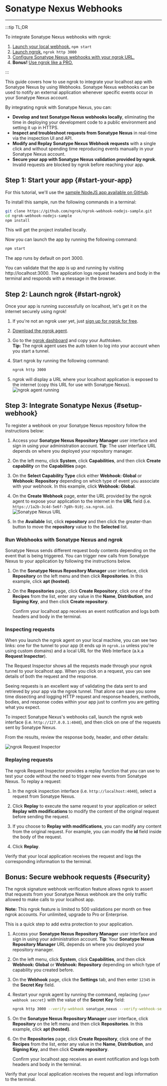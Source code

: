 # Sonatype Nexus Webhooks
------------

:::tip TL;DR

To integrate Sonatype Nexus webhooks with ngrok:
1. [Launch your local webhook.](#start-your-app) `npm start`
1. [Launch ngrok.](#start-ngrok) `ngrok http 3000`
1. [Configure Sonatype Nexus webhooks with your ngrok URL.](#setup-webhook)
1. **Bonus!** [Use ngrok like a PRO.](#security)

:::


This guide covers how to use ngrok to integrate your localhost app with Sonatype Nexus by using Webhooks.
Sonatype Nexus webhooks can be used to notify an external application whenever specific events occur in your Sonatype Nexus account. 

By integrating ngrok with Sonatype Nexus, you can:

- **Develop and test Sonatype Nexus webhooks locally**, eliminating the time in deploying your development code to a public environment and setting it up in HTTPS.
- **Inspect and troubleshoot requests from Sonatype Nexus** in real-time via the inspection UI and API.
- **Modify and Replay Sonatype Nexus Webhook requests** with a single click and without spending time reproducing events manually in your Sonatype Nexus account.
- **Secure your app with Sonatype Nexus validation provided by ngrok**. Invalid requests are blocked by ngrok before reaching your app.


## **Step 1**: Start your app {#start-your-app}

For this tutorial, we'll use the [sample NodeJS app available on GitHub](https://github.com/ngrok/ngrok-webhook-nodejs-sample). 

To install this sample, run the following commands in a terminal:

```bash
git clone https://github.com/ngrok/ngrok-webhook-nodejs-sample.git
cd ngrok-webhook-nodejs-sample
npm install
```

This will get the project installed locally.

Now you can launch the app by running the following command: 

```bash
npm start
```

The app runs by default on port 3000. 

You can validate that the app is up and running by visiting http://localhost:3000. The application logs request headers and body in the terminal and responds with a message in the browser.


## **Step 2**: Launch ngrok {#start-ngrok}

Once your app is running successfully on localhost, let's get it on the internet securely using ngrok! 

1. If you're not an ngrok user yet, just [sign up for ngrok for free](https://ngrok.com/signup).

1. [Download the ngrok agent](https://ngrok.com/download).

1. Go to the [ngrok dashboard](https://dashboard.ngrok.com) and copy your Authtoken. <br />
    **Tip:** The ngrok agent uses the auth token to log into your account when you start a tunnel.
    
1. Start ngrok by running the following command:
    ```bash
    ngrok http 3000
    ```

1. ngrok will display a URL where your localhost application is exposed to the internet (copy this URL for use with Sonatype Nexus).
    ![ngrok agent running](/img/integrations/launch_ngrok_tunnel.png)


## **Step 3**: Integrate Sonatype Nexus {#setup-webhook}

To register a webhook on your Sonatype Nexus repository follow the instructions below:

1. Access your **Sonatype Nexus Repository Manager** user interface and sign in using your administration account.
    **Tip**: The user interface URL depends on where you deployed your repository manager.

1. On the left menu, click **System**, click **Capabilities**, and then click **Create capability** on the **Capabilities** page.

1. On the **Select Capability Type** click either **Webhook: Global** or **Webhook: Repository** depending on which type of event you associate with your webhook. In this example, click **Webhook: Global**.

1. On the **Create Webhook** page, enter the URL provided by the ngrok agent to expose your application to the internet in the **URL** field (i.e. `https://1a2b-3c4d-5e6f-7g8h-9i0j.sa.ngrok.io`).
    ![Sonatype Nexus URL](img/ngrok_url_configuration_sonatype.png)

1. In the **Available** list, click **repository** and then click the greater-than button to move the **repository** value to the **Selected** list.


### Run Webhooks with Sonatype Nexus and ngrok

Sonatype Nexus sends different request body contents depending on the event that is being triggered.
You can trigger new calls from Sonatype Nexus to your application by following the instructions below.

1. On the **Sonatype Nexus Repository Manager** user interface, click **Repository** on the left menu and then click **Repositories**. In this example, click **apt (hosted)**.

1. On the **Repositories** page, click **Create Repository**, click one of the **Recipes** from the list, enter any value in the **Name**, **Distribution**, and **Signing Key**, and then click **Create repository**.

    Confirm your localhost app receives an event notification and logs both headers and body in the terminal.


### Inspecting requests

When you launch the ngrok agent on your local machine, you can see two links: one for the tunnel to your app (it ends up in `ngrok.io` unless you're using custom domains) and a local URL for the Web Interface (a.k.a **Request Inspector**).

The Request Inspector shows all the requests made through your ngrok tunnel to your localhost app. When you click on a request, you can see details of both the request and the response.

Seeing requests is an excellent way of validating the data sent to and retrieved by your app via the ngrok tunnel. That alone can save you some time dissecting and logging HTTP request and response headers, methods, bodies, and response codes within your app just to confirm you are getting what you expect.

To inspect Sonatype Nexus's webhooks call, launch the ngrok web interface (i.e. `http://127.0.0.1:4040`), and then click on one of the requests sent by Sonatype Nexus.

From the results, review the response body, header, and other details:

![ngrok Request Inspector](img/ngrok_introspection_sonatype_webhooks.png)


### Replaying requests

The ngrok Request Inspector provides a replay function that you can use to test your code without the need to trigger new events from Sonatype Nexus. To replay a request:

1. In the ngrok inspection interface (i.e. `http://localhost:4040`), select a request from Sonatype Nexus.

1. Click **Replay** to execute the same request to your application or select **Replay with modifications** to modify the content of the original request before sending the request.

1. If you choose to **Replay with modifications**, you can modify any content from the original request. For example, you can modify the **id** field inside the body of the request.

1. Click **Replay**.

Verify that your local application receives the request and logs the corresponding information to the terminal.


## **Bonus**: Secure webhook requests {#security}

The ngrok signature webhook verification feature allows ngrok to assert that requests from your Sonatype Nexus webhook are the only traffic allowed to make calls to your localhost app.

**Note:** This ngrok feature is limited to 500 validations per month on free ngrok accounts. For unlimited, upgrade to Pro or Enterprise.

This is a quick step to add extra protection to your application.

1. Access your **Sonatype Nexus Repository Manager** user interface and sign in using your administration account.
    **Tip**: Your **Sonatype Nexus Repository Manager** URL depends on where you deployed your repository manager.

1. On the left menu, click **System**, click **Capabilities**, and then click **Webhook: Global** or **Webhook: Repository** depending on which type of capability you created before.

1. On the **Webhook** page, click the **Settings** tab, and then enter `12345` in the **Secret Key** field.

1. Restart your ngrok agent by running the command, replacing `{your webhook secret}` with the value of the **Secret Key** field:
    ```bash
    ngrok http 3000 --verify-webhook sonatype_nexus --verify-webhook-secret {your webhook secret}
    ```

1. On the **Sonatype Nexus Repository Manager** user interface, click **Repository** on the left menu and then click **Repositories**. In this example, click **apt (hosted)**.

1. On the **Repositories** page, click **Create Repository**, click one of the **Recipes** from the list, enter any value in the **Name**, **Distribution**, and **Signing Key**, and then click **Create repository**.

    Confirm your localhost app receives an event notification and logs both headers and body in the terminal.

Verify that your local application receives the request and logs information to the terminal.
